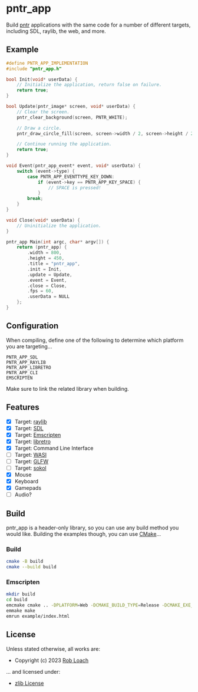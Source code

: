 # pntr_app

Build [pntr](https://github.com/robloach/pntr) applications with the same code for a number of different targets, including SDL, raylib, the web, and more.

## Example

``` c
#define PNTR_APP_IMPLEMENTATION
#include "pntr_app.h"

bool Init(void* userData) {
    // Initialize the application, return false on failure.
    return true;
}

bool Update(pntr_image* screen, void* userData) {
    // Clear the screen.
    pntr_clear_background(screen, PNTR_WHITE);

    // Draw a circle.
    pntr_draw_circle_fill(screen, screen->width / 2, screen->height / 2, 100, PNTR_BLUE);

    // Continue running the application.
    return true;
}

void Event(pntr_app_event* event, void* userData) {
    switch (event->type) {
        case PNTR_APP_EVENTTYPE_KEY_DOWN:
            if (event->key == PNTR_APP_KEY_SPACE) {
                // SPACE is pressed!
            }
        break;
    }
}

void Close(void* userData) {
    // Uninitialize the application.
}

pntr_app Main(int argc, char* argv[]) {
    return (pntr_app) {
        .width = 800,
        .height = 450,
        .title = "pntr_app",
        .init = Init,
        .update = Update,
        .event = Event,
        .close = Close,
        .fps = 60,
        .userData = NULL
    };
}
```

## Configuration

When compiling, define one of the following to determine which platform you are targeting...
```
PNTR_APP_SDL
PNTR_APP_RAYLIB
PNTR_APP_LIBRETRO
PNTR_APP_CLI
EMSCRIPTEN
```

Make sure to link the related library when building.

## Features

- [x] Target: [raylib](https://www.raylib.com/)
- [x] Target: [SDL](https://www.libsdl.org/)
- [x] Target: [Emscripten](https://emscripten.org/)
- [x] Target: [libretro](https://www.libretro.com/)
- [x] Target: Command Line Interface
- [ ] Target: [WASI](https://github.com/WebAssembly/wasi-sdk)
- [ ] Target: [GLFW](https://www.glfw.org/)
- [ ] Target: [sokol](https://github.com/floooh/sokol)
- [x] Mouse
- [x] Keyboard
- [x] Gamepads
- [ ] Audio?

## Build

pntr_app is a header-only library, so you can use any build method you would like. Building the examples though, you can use [CMake](https://cmake.org/)...

### Build

``` bash
cmake -B build
cmake --build build
```

### Emscripten

``` bash
mkdir build
cd build
emcmake cmake .. -DPLATFORM=Web -DCMAKE_BUILD_TYPE=Release -DCMAKE_EXE_LINKER_FLAGS="-s USE_GLFW=3" -DCMAKE_EXECUTABLE_SUFFIX=".html"
emmake make
emrun example/index.html
```

## License

Unless stated otherwise, all works are:

- Copyright (c) 2023 [Rob Loach](https://robloach.net)

... and licensed under:

- [zlib License](LICENSE)
